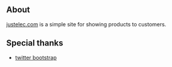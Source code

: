 ## About

[justelec.com](http://justelec.com/) is a simple site for showing products to customers.

## Special thanks

* [twitter bootstrap](http://twitter.github.com/bootstrap/)
